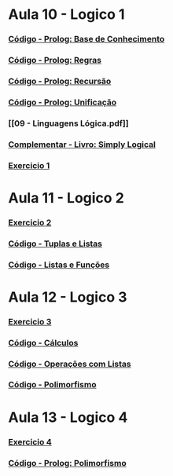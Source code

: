 # Aula 10 - Logico 1
### [Código - Prolog: Base de Conhecimento](https://github.com/celsocrivelaro/senac-paradigmas/blob/main/prolog/00-base.pl)
### [Código - Prolog: Regras](https://github.com/celsocrivelaro/senac-paradigmas/blob/main/prolog/01-regras.pl)
### [Código - Prolog: Recursão](https://github.com/celsocrivelaro/senac-paradigmas/blob/main/prolog/02-recursao.pl)
### [Código - Prolog: Unificação](https://github.com/celsocrivelaro/senac-paradigmas/blob/main/prolog/03-unificacao.pl)
### [[09 - Linguagens Lógica.pdf]]
### [Complementar - Livro: Simply Logical](https://book.simply-logical.space/src/simply-logical.html)
### [Exercicio 1](https://crivelaro.notion.site/Ex-Prolog-Base-de-conhecimento-Recurs-o-110a6ec0abcd80f9b6edf4eacb7bd61d)

# Aula 11 - Logico 2
### [Exercicio   2](https://crivelaro.notion.site/Ex-Prolog-Listas-11ba6ec0abcd8010bfbafa1ea7380aae?pvs=4)

### [Código - Tuplas e Listas](https://github.com/celsocrivelaro/senac-paradigmas/blob/main/prolog/05-tuplas-listas.pl)

### [Código - Listas e Funções](https://github.com/celsocrivelaro/senac-paradigmas/blob/main/prolog/06-listas-funcoes.pl)

# Aula 12 - Logico 3
### [Exercicio 3](https://crivelaro.notion.site/Ex-Prolog-Listas-com-c-lculos-129a6ec0abcd80609858c7dfc691f10a?pvs=4)
### [Código - Cálculos](https://github.com/celsocrivelaro/senac-paradigmas/blob/main/prolog/07-aritmetica.pl)    
### [Código - Operações com Listas](https://github.com/celsocrivelaro/senac-paradigmas/blob/main/prolog/08-operacoes.pl)
### [Código - Polimorfismo](https://github.com/celsocrivelaro/senac-paradigmas/blob/main/prolog/12-polimorfismo.pl)

# Aula 13 - Logico 4

### [Exercicio 4](https://crivelaro.notion.site/Ex-Prolog-Opera-es-Polim-rficas-12ca6ec0abcd80478d34ec52a6e160e8?pvs=4)
### [Código - Prolog: Polimorfismo](https://github.com/celsocrivelaro/senac-paradigmas/blob/main/prolog/12-polimorfismo.pl)
